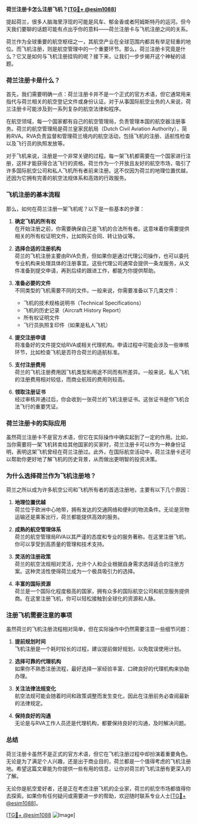 **荷兰注册卡怎么注册飞机？[[TG💪+ @esim1088](https://t.me/s/esim1088)]**

提起荷兰，很多人脑海里浮现的可能是风车、郁金香或者阿姆斯特丹的运河。但今天我们要聊的话题可能有点出乎你的意料——荷兰注册卡与飞机注册之间的关系。

荷兰作为全球重要的航空枢纽之一，其航空产业在全球范围内都具有举足轻重的地位。而飞机注册，则是航空管理中的一个重要环节。那么，荷兰注册卡究竟是什么？它又是如何与飞机注册挂钩的呢？接下来，让我们一步步揭开这个神秘的话题。

### 荷兰注册卡是什么？

首先，我们需要明确一点：荷兰注册卡并不是一个正式的官方术语，但它通常用来指代与荷兰相关的航空登记文件或身份认证。对于从事国际航空业务的人来说，荷兰注册卡可能涉及到一系列复杂的航空法律和程序。

在航空领域，每一个国家都有自己的航空管理局，负责管理本国的航空器注册事务。荷兰的航空管理局是荷兰皇家民航局（Dutch Civil Aviation Authority），简称RVA。RVA负责监督和管理荷兰境内的航空活动，包括飞机的注册、适航性检查以及飞行员的执照发放等。

对于飞机来说，注册是一个非常关键的过程。每一架飞机都需要在一个国家进行注册，这样才能获得合法飞行的资格。荷兰作为一个开放且友好的航空市场，吸引了许多国际航空公司和私人飞机所有者前来注册。这不仅因为荷兰的地理位置优越，还因为它拥有完善的航空法规体系和高效的行政服务。

### 飞机注册的基本流程

那么，如何在荷兰注册一架飞机呢？以下是一些基本的步骤：

1. **确定飞机的所有权**  
   在开始注册之前，你需要确保自己是飞机的合法所有者。这意味着你需要提供相关的所有权证明文件，比如购买合同、转让协议等。

2. **选择合适的注册机构**  
   荷兰的飞机注册主要由RVA负责，但如果你是通过代理公司操作，也可以委托专业机构来处理具体的注册事宜。这些代理公司通常会提供一条龙服务，从文件准备到提交申请，再到后续的跟进工作，都能为你提供帮助。

3. **准备必要的文件**  
   不同类型的飞机需要不同的文件。一般来说，你需要准备以下几类文件：
   - 飞机的技术规格说明书（Technical Specifications）
   - 飞机的历史记录（Aircraft History Report）
   - 所有权证明文件
   - 飞行员执照复印件（如果是私人飞机）

4. **提交注册申请**  
   将准备好的文件提交给RVA或相关代理机构。申请过程中可能会涉及一些审核环节，比如检查飞机是否符合荷兰的适航标准。

5. **支付注册费用**  
   荷兰的飞机注册费用因飞机类型和用途不同而有所差异。一般来说，私人飞机的注册费用相对较低，而商业航班的费用则较高。

6. **领取注册证书**  
   经过审核并通过后，你会收到一张荷兰的飞机注册证书。这张证书是你飞机合法飞行的重要凭证。

### 荷兰注册卡的实际应用

虽然荷兰注册卡不是官方术语，但它在实际操作中确实起到了一定的作用。比如，当你需要将一架飞机转卖给其他国家的买家时，荷兰注册卡可以作为一种身份证明，表明这架飞机曾经在荷兰注册过。此外，在国际航空活动中，荷兰注册卡还可以帮助你更好地了解飞机的历史背景，从而做出更明智的投资决策。

### 为什么选择荷兰作为飞机注册地？

荷兰之所以成为许多航空公司和飞机所有者的首选注册地，主要有以下几个原因：

1. **地理位置优越**  
   荷兰位于欧洲中心地带，拥有发达的交通网络和便利的物流条件。无论是货物运输还是乘客出行，荷兰都能提供高效的服务。

2. **成熟的航空管理体系**  
   荷兰的航空管理局RVA以其严谨的态度和专业的服务著称。在这里注册飞机，你可以享受到高质量的管理和技术支持。

3. **灵活的注册政策**  
   荷兰的航空法规相对灵活，允许个人和企业根据自身需求选择适合的注册方案。这种灵活性使得荷兰成为一个极具吸引力的选择。

4. **丰富的国际资源**  
   荷兰是一个国际化程度极高的国家，拥有众多的国际航空公司和航空服务提供商。在这里注册飞机，你可以轻松接触到全球化的资源和人脉。

### 注册飞机需要注意的事项

虽然荷兰的飞机注册流程相对简单，但在实际操作中仍然需要注意一些细节问题：

1. **提前规划时间**  
   飞机注册是一个耗时较长的过程，建议提前做好规划，以免耽误使用计划。

2. **选择可靠的代理机构**  
   如果你不熟悉注册流程，最好选择一家经验丰富、口碑良好的代理机构来协助办理。

3. **关注法律法规变化**  
   航空法规可能会随着时间和政策调整而发生变化，因此在注册前务必查阅最新的法律规定。

4. **保持良好的沟通**  
   无论是与RVA工作人员还是代理机构，都要保持良好的沟通，及时解决问题。

### 总结

荷兰注册卡虽然不是正式的官方术语，但它在飞机注册过程中却扮演着重要角色。无论是为了满足个人兴趣，还是出于商业目的，荷兰都是一个值得考虑的飞机注册地。希望这篇文章能为你提供一些有用的信息，让你对荷兰的飞机注册有更深入的了解。

无论你是航空爱好者，还是正在考虑注册飞机的企业家，荷兰的航空市场都值得你去探索。如果你有任何疑问或需要进一步的帮助，欢迎随时联系专业人士[[TG💪+ @esim1088](https://t.me/s/esim1088)]。

[[TG💪+ @esim1088](https://t.me/s/esim1088) ![Image](https://i.postimg.cc/4NQfJmqS/Snipaste-2025-05-13-00-14-12.png)]